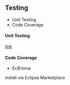 ## Testing

 - Unit Testing
 - Code Coverage

#### Unit Testing

[link](https://en.wikipedia.org/wiki/Unit_testing)

#### Code Coverage

 - EclEmma

 install via Eclipse Marketplace
 
